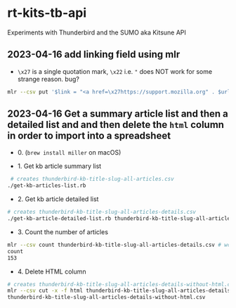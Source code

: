 # rt-kits-tb-api
Experiments with Thunderbird and the SUMO aka Kitsune API 

## 2023-04-16 add linking field using mlr
* `\x27` is a single quotation mark, `\x22` i.e. `"` does NOT work for some strange reason. bug?
```bash
mlr --csv put '$link = "<a href=\x27https://support.mozilla.org" . $url . "\x27>" . $title . "</a>"' thunderbird-kb-title-slug-all-articles-details-without-html.csv
```

## 2023-04-16 Get a summary article list and then a detailed list and and then delete the `html` column in order to import into a spreadsheet

* 0\. (`brew install miller` on macOS)

* 1\. Get kb article summary list
```bash
 # creates thunderbird-kb-title-slug-all-articles.csv
./get-kb-articles-list.rb
```
* 2\. Get kb article detailed list
```bash
# creates thunderbird-kb-title-slug-all-articles-details.csv
./get-kb-article-detailed-list.rb thunderbird-kb-title-slug-all-articles.csv
```
* 3\. Count the number of articles
```bash
mlr --csv count thunderbird-kb-title-slug-all-articles-details.csv # wc -l is incorrect due to the html field
count
153
```
* 4\. Delete HTML column
```bash
# creates thunderbird-kb-title-slug-all-articles-details-without-html.csv
mlr --csv cut -x -f html thunderbird-kb-title-slug-all-articles-details.csv > \
thunderbird-kb-title-slug-all-articles-details-without-html.csv
```
